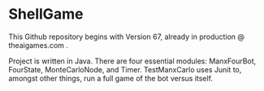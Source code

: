# ShellGame
This Github repository begins with Version 67, already in production @ theaigames.com .

Project is written in Java.  There are four essential modules: ManxFourBot, FourState, MonteCarloNode, and Timer.
TestManxCarlo uses Junit to, amongst other things, run a full game of the bot versus itself.
